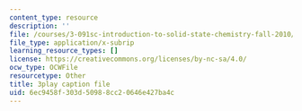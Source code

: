 ```yaml
---
content_type: resource
description: ''
file: /courses/3-091sc-introduction-to-solid-state-chemistry-fall-2010/6ec9458f303d50988cc20646e427ba4c_rR8ZtI8m0Mo.vtt
file_type: application/x-subrip
learning_resource_types: []
license: https://creativecommons.org/licenses/by-nc-sa/4.0/
ocw_type: OCWFile
resourcetype: Other
title: 3play caption file
uid: 6ec9458f-303d-5098-8cc2-0646e427ba4c
---
```

